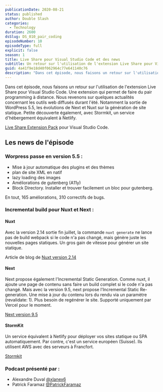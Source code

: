 ```yaml
---
publicationDate: 2020-08-21
status: published
author: Double Slash
categories:
  - Technology
duration: 2600
dsSlug: DS_010_pair_coding
episodeNumber: 10
episodeType: full
explicit: false
season: 1
title: Live Share pour Visual Studio Code et des news
subtitle: Un retour sur l'utilisation de l'extension Live Share pour Visual Studio Code. Une extension qui permet de faire du pair programming à distance. Nous revenons sur quelques actualités concernant les outils web diffusés durant l'été.
guid: 4a41f9e18d40f062964c77e641140c76
description: "Dans cet épisode, nous faisons un retour sur l'utilisation de l'extension Live Share pour Visual Studio Code. Une extension qui permet de faire du pair programming à distance. Nous revenons sur quelques actualités concernant les outils web diffusés durant l'été. Notamment la sortie de WordPress 5.5, les évolutions de Next et Nuxt sur la génération de site statique. Petite découverte également, avec Stormkit, un service d'hébergement équivalent à Netlify. Live Share Extension Pack pour Visual Studio Code. Les news de l'épisode Worpress passe en version 5.5 : Mise à jour automatique des plugins et des thèmes plan de site XML en natif lazy loading des images Améliorations de gutenberg (A11y) Block Directory. Installer et trouver facilement un bloc pour gutenberg. En tout, 165 améliorations, 310 correctifs de bugs. Incremental build pour Nuxt et Next : Nuxt Avec la version 2.14 sortie fin juillet, la commande nuxt generate ne lance pas de build webpack si le code n'a pas changé, mais génère juste les nouvelles pages statiques. Un gros gain de vitesse pour générer un site statique. Article de blog de Nuxt version 2.14 Next Next propose également l'Incremental Static Generation. Comme nuxt, il ajoute une page de contenu sans faire un build complet si le code n'a pas changé. Mais avec la version 9.5, next propose l'Incremental Static Re-generation. Une mise à jour du contenu lors du rendu via un paramètre (revalidate: 1). Plus besoin de regénérer le site. Supporté uniquement par Vercel pour le moment. Next version 9.5 StormKit Un service équivalent à Netlify pour déployer vos sites statique ou SPA automatiquement. Par contre, c'est un service européen (Suisse). Ils utilisent AWS avec des serveurs à Francfort. Stormkit Podcast présenté par : Alexandre Duval @xlanex6 Patrick Faramaz @PatrickFaramaz"
---
```


Dans cet épisode, nous faisons un retour sur l'utilisation de l'extension Live Share pour Visual Studio Code. Une extension qui permet de faire du pair programming à distance.
Nous revenons sur quelques actualités concernant les outils web diffusés durant l'été. Notamment la sortie de WordPress 5.5, les évolutions de Next et Nuxt sur la génération de site statique. Petite découverte également, avec Stormkit, un service d'hébergement équivalent à Netlify.

[Live Share Extension Pack](https://marketplace.visualstudio.com/items?itemName=MS-vsliveshare.vsliveshare-pack) pour Visual Studio Code.

## Les news de l'épisode

### Worpress passe en version 5.5 :

- Mise à jour automatique des plugins et des thèmes
- plan de site XML en natif
- lazy loading des images
- Améliorations de gutenberg (A11y)
- Block Directory. Installer et trouver facilement un bloc pour gutenberg.

En tout, 165 améliorations, 310 correctifs de bugs.

### Incremental build pour Nuxt et Next :

#### Nuxt

Avec la version 2.14 sortie fin juillet, la commande `nuxt generate` ne lance pas de build webpack si le code n'a pas changé, mais génère juste les nouvelles pages statiques. Un gros gain de vitesse pour générer un site statique.

Article de blog de [Nuxt version 2.14](https://nuxtjs.org/blog/nuxt-static-improvements)

#### Next

Next propose également l'Incremental Static Generation. Comme nuxt, il ajoute une page de contenu sans faire un build complet si le code n'a pas changé.
Mais avec la version 9.5, next propose l'Incremental Static Re-generation.
Une mise à jour du contenu lors du rendu via un paramètre (revalidate: 1). Plus besoin de regénérer le site. Supporté uniquement par Vercel pour le moment.

[Next version 9.5](https://nextjs.org/blog/next-9-5#stable-incremental-static-regeneration)

#### StormKit

Un service équivalent à Netlify pour déployer vos sites statique ou SPA automatiquement. Par contre, c'est un service européen (Suisse). Ils utilisent AWS avec des serveurs à Francfort.

[Stormkit](https://www.stormkit.io/)

### Podcast présenté par :

- Alexandre Duval [@xlanex6](https://twitter.com/xlanex6)
- Patrick Faramaz [@PatrickFaramaz](https://twitter.com/PatrickFaramaz)
